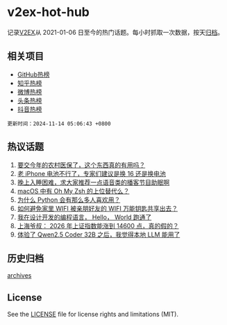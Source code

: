 # v2ex-hot-hub

 记录[V2EX](https://www.v2ex.com/)从 2021-01-06 日至今的热门话题。每小时抓取一次数据，按天[归档](archives)。
 
 ## 相关项目

- [GitHub热榜](https://github.com/it985/github-hot-hub)
- [知乎热榜](https://github.com/it985/zhihu-hot-hub)
- [微博热榜](https://github.com/it985/weibo-hot-hub)
- [头条热榜](https://github.com/it985/toutiao-hot-hub)
- [抖音热榜](https://github.com/it985/douyin-hot-hub)


 `更新时间：2024-11-14 05:06:43 +0800`

## 热议话题

1. [要交今年的农村医保了，这个东西真的有用吗？](https://www.v2ex.com/t/1089108)
1. [老 iPhone 电池不行了，专家们建议是换 16 还是换电池](https://www.v2ex.com/t/1089071)
1. [晚上入睡困难，求大家推荐一点语音类的播客节目助眠啊](https://www.v2ex.com/t/1089081)
1. [macOS 中有 Oh My Zsh 的上位替代么？](https://www.v2ex.com/t/1089105)
1. [为什么 Python 会有那么多人喜欢用？](https://www.v2ex.com/t/1089258)
1. [如何避免家里 WIFI 被亲朋好友的 WIFI 万能钥匙共享出去？](https://www.v2ex.com/t/1089125)
1. [我在设计开发的编程语言， Hello， World 跑通了](https://www.v2ex.com/t/1089110)
1. [上海爷叔： 2026 年上证指数能涨到 14600 点，真的假的？](https://www.v2ex.com/t/1089114)
1. [体验了 Qwen2.5 Coder 32B 之后，我觉得本地 LLM 能用了](https://www.v2ex.com/t/1089179)

## 历史归档

[archives](archives)

## License

See the [LICENSE](LICENSE) file for license rights and limitations (MIT).
